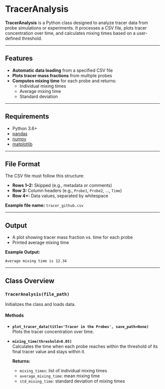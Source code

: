 # TracerAnalysis

**TracerAnalysis** is a Python class designed to analyze tracer data from probe simulations or experiments. 
It processes a CSV file, plots tracer concentration over time, and calculates mixing times based on a user-defined threshold.

---

## Features

- **Automatic data loading** from a specified CSV file
- **Plots tracer mass fractions** from multiple probes
- **Computes mixing time** for each probe and returns:
  - Individual mixing times
  - Average mixing time
  - Standard deviation

---

## Requirements

- Python 3.6+
- [pandas](https://pandas.pydata.org/)
- [numpy](https://numpy.org/)
- [matplotlib](https://matplotlib.org/)

---

## File Format

The CSV file must follow this structure:

- **Rows 1–2:** Skipped (e.g., metadata or comments)
- **Row 3:** Column headers (e.g., `Probe1`, `Probe2`, ..., `Time`)
- **Row 4+:** Data values, separated by whitespace

**Example file name:** `tracer_github.csv`

---

## Output

- A plot showing tracer mass fraction vs. time for each probe
- Printed average mixing time

**Example Output:**
```
Average mixing time is 12.34
```

---

## Class Overview

### `TracerAnalysis(file_path)`

Initializes the class and loads data.

#### Methods

- **`plot_tracer_data(title='Tracer in the Probes', save_path=None)`**  
  Plots the tracer concentration over time.

- **`mixing_time(threshold=0.05)`**  
  Calculates the time when each probe reaches within the threshold of its final tracer value and stays within it.

  **Returns:**
  - `mixing_times`: list of individual mixing times
  - `average_mixing_time`: mean mixing time
  - `std_mixing_time`: standard deviation of mixing times
